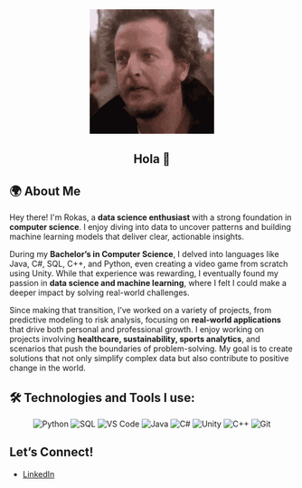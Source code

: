 <div align="center">
  <img src="./images/well-hello.gif" alt="Well Hello" /><br/>
  <h2>Hola 👋</h2>
</div>

## 🌍 About Me

Hey there! I'm Rokas, a **data science enthusiast** with a strong foundation in **computer science**. I enjoy diving into data to uncover patterns and building machine learning models that deliver clear, actionable insights.

During my **Bachelor’s in Computer Science**, I delved into languages like Java, C#, SQL, C++, and Python, even creating a video game from scratch using Unity. While that experience was rewarding, I eventually found my passion in **data science and machine learning**, where I felt I could make a deeper impact by solving real-world challenges.

Since making that transition, I’ve worked on a variety of projects, from predictive modeling to risk analysis, focusing on **real-world applications** that drive both personal and professional growth. I enjoy working on projects involving **healthcare, sustainability, sports analytics**, and scenarios that push the boundaries of problem-solving. My goal is to create solutions that not only simplify complex data but also contribute to positive change in the world.


## 🛠️ Technologies and Tools I use:

<p align="center">
  <img src="https://img.shields.io/badge/Python-3776AB?style=for-the-badge&logo=python&logoColor=white" alt="Python"/>
  <img src="https://img.shields.io/badge/SQL-4479A1?style=for-the-badge&logo=postgresql&logoColor=white" alt="SQL"/>
  <img src="https://img.shields.io/badge/VS%20Code-007ACC?style=for-the-badge&logo=visualstudiocode&logoColor=white" alt="VS Code"/>
  <img src="https://img.shields.io/badge/Java-007396?style=for-the-badge&logo=java&logoColor=white" alt="Java"/>
  <img src="https://img.shields.io/badge/C%23-239120?style=for-the-badge&logo=csharp&logoColor=white" alt="C#"/>
  <img src="https://img.shields.io/badge/Unity-000000?style=for-the-badge&logo=unity&logoColor=white" alt="Unity"/>
  <img src="https://img.shields.io/badge/C++-00599C?style=for-the-badge&logo=cplusplus&logoColor=white" alt="C++"/>
  <img src="https://img.shields.io/badge/Git-F05032?style=for-the-badge&logo=git&logoColor=white" alt="Git"/>
</p>


## Let’s Connect!

- [LinkedIn](https://www.linkedin.com/in/rokas-sertvytis/)

<!--
**SertvytisRokas/SertvytisRokas** is a ✨ _special_ ✨ repository because its `README.md` (this file) appears on your GitHub profile.

Here are some ideas to get you started:

- 🔭 I’m currently working on ...
- 🌱 I’m currently learning ...
- 👯 I’m looking to collaborate on ...
- 🤔 I’m looking for help with ...
- 💬 Ask me about ...
- 📫 How to reach me: ...
- 😄 Pronouns: ...
- ⚡ Fun fact: ...
-->
